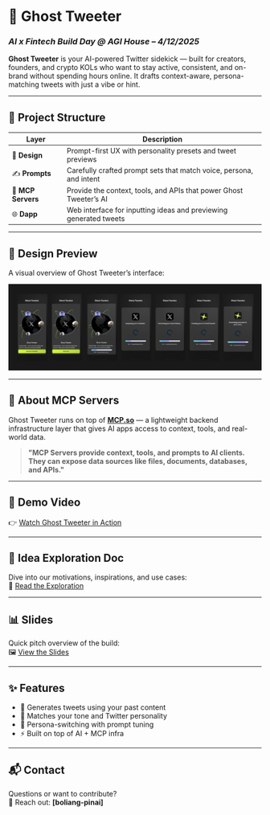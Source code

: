# 👻 **Ghost Tweeter**  
### *AI x Fintech Build Day @ AGI House – 4/12/2025*

**Ghost Tweeter** is your AI-powered Twitter sidekick — built for creators, founders, and crypto KOLs who want to stay active, consistent, and on-brand without spending hours online. It drafts context-aware, persona-matching tweets with just a vibe or hint.

---

## 🧠 **Project Structure**

| Layer | Description |
|-------|-------------|
| 🎨 **Design** | Prompt-first UX with personality presets and tweet previews |
| ✍️ **Prompts** | Carefully crafted prompt sets that match voice, persona, and intent |
| 🔌 **MCP Servers** | Provide the context, tools, and APIs that power Ghost Tweeter’s AI |
| 🌐 **Dapp** | Web interface for inputting ideas and previewing generated tweets |

---

## 🧷 **Design Preview**  

A visual overview of Ghost Tweeter’s interface:  

![Ghost Tweeter - Design](./Ghost%20Tweeter%20-%20Design.png)

---

## 🧭 **About MCP Servers**

Ghost Tweeter runs on top of [**MCP.so**](https://mcp.so) — a lightweight backend infrastructure layer that gives AI apps access to context, tools, and real-world data.

> **"MCP Servers provide context, tools, and prompts to AI clients. They can expose data sources like files, documents, databases, and APIs."**

---

## 🎥 **Demo Video**  
👉 [Watch Ghost Tweeter in Action](https://drive.google.com/file/d/1Aw4GVvF79gJ9MW5TNY539luZYRUWro3G/view?usp=sharing)

---

## 📄 **Idea Exploration Doc**  
Dive into our motivations, inspirations, and use cases:  
🧠 [Read the Exploration](https://docs.google.com/document/d/1TyYAz4nLN4QLRT2J7ltWEql3Z-F-rss_qb54_OZrBHU/edit?usp=sharing)

---

## 📊 **Slides**  
Quick pitch overview of the build:  
🖼️ [View the Slides](https://www.figma.com/slides/BAwltAYXU4w1Awh2wJOGJH/Ghost-Tweeter?node-id=12-230&t=at3dk5cxBAIfMHLn-0)

---

## ✨ **Features**

- 🔁 Generates tweets using your past content  
- 🧬 Matches your tone and Twitter personality  
- 👤 Persona-switching with prompt tuning  
- ⚡ Built on top of AI + MCP infra  

---

## 📬 **Contact**  
Questions or want to contribute?  
📩 Reach out: **[boliang-pinai]**
